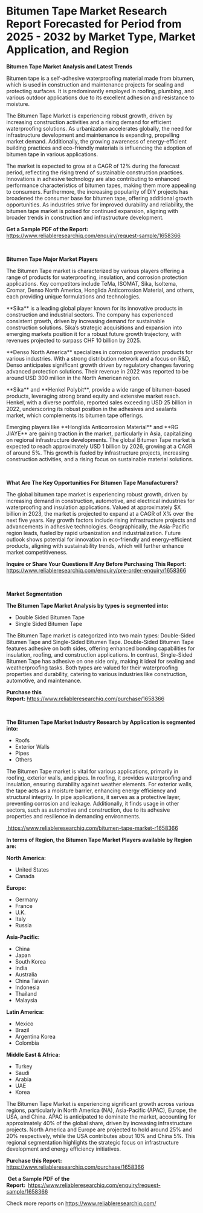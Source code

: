 <p><h1>Bitumen Tape Market Research Report Forecasted for Period from 2025 -  2032 by Market Type, Market Application, and Region</h1></p><p><strong>Bitumen Tape Market Analysis and Latest Trends</strong></p>
<p><p>Bitumen tape is a self-adhesive waterproofing material made from bitumen, which is used in construction and maintenance projects for sealing and protecting surfaces. It is predominantly employed in roofing, plumbing, and various outdoor applications due to its excellent adhesion and resistance to moisture.</p><p>The Bitumen Tape Market is experiencing robust growth, driven by increasing construction activities and a rising demand for efficient waterproofing solutions. As urbanization accelerates globally, the need for infrastructure development and maintenance is expanding, propelling market demand. Additionally, the growing awareness of energy-efficient building practices and eco-friendly materials is influencing the adoption of bitumen tape in various applications.</p><p>The market is expected to grow at a CAGR of 12% during the forecast period, reflecting the rising trend of sustainable construction practices. Innovations in adhesive technology are also contributing to enhanced performance characteristics of bitumen tapes, making them more appealing to consumers. Furthermore, the increasing popularity of DIY projects has broadened the consumer base for bitumen tape, offering additional growth opportunities. As industries strive for improved durability and reliability, the bitumen tape market is poised for continued expansion, aligning with broader trends in construction and infrastructure development.</p></p>
<p><strong>Get a Sample PDF of the Report:&nbsp;</strong> <a href="https://www.reliableresearchiq.com/enquiry/request-sample/1658366?utm_campaign=2122&utm_medium=2&utm_source=Github&utm_content=ia&utm_term=06022025&utm_id=bitumen-tape">https://www.reliableresearchiq.com/enquiry/request-sample/1658366</a></p>
<p>&nbsp;</p>
<p><strong>Bitumen Tape Major Market Players</strong></p>
<p><p>The Bitumen Tape market is characterized by various players offering a range of products for waterproofing, insulation, and corrosion protection applications. Key competitors include TeMa, ISOMAT, Sika, Isoltema, Cromar, Denso North America, Honglida Anticorrosion Material, and others, each providing unique formulations and technologies.</p><p>**Sika** is a leading global player known for its innovative products in construction and industrial sectors. The company has experienced consistent growth, driven by increasing demand for sustainable construction solutions. Sika’s strategic acquisitions and expansion into emerging markets position it for a robust future growth trajectory, with revenues projected to surpass CHF 10 billion by 2025.</p><p>**Denso North America** specializes in corrosion prevention products for various industries. With a strong distribution network and a focus on R&D, Denso anticipates significant growth driven by regulatory changes favoring advanced protection solutions. Their revenue in 2022 was reported to be around USD 300 million in the North American region.</p><p>**Sika** and **Henkel Polybit**, provide a wide range of bitumen-based products, leveraging strong brand equity and extensive market reach. Henkel, with a diverse portfolio, reported sales exceeding USD 25 billion in 2022, underscoring its robust position in the adhesives and sealants market, which complements its bitumen tape offerings.</p><p>Emerging players like **Honglida Anticorrosion Material** and **RG JIAYE** are gaining traction in the market, particularly in Asia, capitalizing on regional infrastructure developments. The global Bitumen Tape market is expected to reach approximately USD 1 billion by 2026, growing at a CAGR of around 5%. This growth is fueled by infrastructure projects, increasing construction activities, and a rising focus on sustainable material solutions.</p></p>
<p>&nbsp;</p>
<p><strong>What Are The Key Opportunities For Bitumen Tape Manufacturers?</strong></p>
<p><p>The global bitumen tape market is experiencing robust growth, driven by increasing demand in construction, automotive, and electrical industries for waterproofing and insulation applications. Valued at approximately $X billion in 2023, the market is projected to expand at a CAGR of X% over the next five years. Key growth factors include rising infrastructure projects and advancements in adhesive technologies. Geographically, the Asia-Pacific region leads, fueled by rapid urbanization and industrialization. Future outlook shows potential for innovation in eco-friendly and energy-efficient products, aligning with sustainability trends, which will further enhance market competitiveness.</p></p>
<p><strong>Inquire or Share Your Questions If Any Before Purchasing This Report:</strong> <a href="https://www.reliableresearchiq.com/enquiry/pre-order-enquiry/1658366?utm_campaign=2122&utm_medium=2&utm_source=Github&utm_content=ia&utm_term=06022025&utm_id=bitumen-tape">https://www.reliableresearchiq.com/enquiry/pre-order-enquiry/1658366</a></p>
<p>&nbsp;</p>
<p><strong>Market Segmentation</strong></p>
<p><strong>The Bitumen Tape Market Analysis by types is segmented into:</strong></p>
<p><ul><li>Double Sided Bitumen Tape</li><li>Single Sided Bitumen Tape</li></ul></p>
<p><p>The Bitumen Tape market is categorized into two main types: Double-Sided Bitumen Tape and Single-Sided Bitumen Tape. Double-Sided Bitumen Tape features adhesive on both sides, offering enhanced bonding capabilities for insulation, roofing, and construction applications. In contrast, Single-Sided Bitumen Tape has adhesive on one side only, making it ideal for sealing and weatherproofing tasks. Both types are valued for their waterproofing properties and durability, catering to various industries like construction, automotive, and maintenance.</p></p>
<p><strong>Purchase this Report:&nbsp;</strong><a href="https://www.reliableresearchiq.com/purchase/1658366?utm_campaign=2122&utm_medium=2&utm_source=Github&utm_content=ia&utm_term=06022025&utm_id=bitumen-tape">https://www.reliableresearchiq.com/purchase/1658366</a></p>
<p>&nbsp;</p>
<p><strong>The Bitumen Tape Market Industry Research by Application is segmented into:</strong></p>
<p><ul><li>Roofs</li><li>Exterior Walls</li><li>Pipes</li><li>Others</li></ul></p>
<p><p>The Bitumen Tape market is vital for various applications, primarily in roofing, exterior walls, and pipes. In roofing, it provides waterproofing and insulation, ensuring durability against weather elements. For exterior walls, the tape acts as a moisture barrier, enhancing energy efficiency and structural integrity. In pipe applications, it serves as a protective layer, preventing corrosion and leakage. Additionally, it finds usage in other sectors, such as automotive and construction, due to its adhesive properties and resilience in demanding environments.</p></p>
<p><a href="https://www.reliableresearchiq.com/bitumen-tape-market-r1658366?utm_campaign=2122&utm_medium=2&utm_source=Github&utm_content=ia&utm_term=06022025&utm_id=bitumen-tape">&nbsp;https://www.reliableresearchiq.com/bitumen-tape-market-r1658366</a></p>
<p><strong>In terms of Region, the Bitumen Tape Market Players available by Region are:</strong></p>
<p>
    <p> <strong> North America: </strong>
        <ul>
            <li>United States</li>
            <li>Canada</li>
        </ul>
        </p> 
    <p> <strong> Europe: </strong>
        <ul>
            <li>Germany</li>
            <li>France</li>
            <li>U.K.</li>
            <li>Italy</li>
            <li>Russia</li>
        </ul>
        </p> 
    <p> <strong> Asia-Pacific: </strong>
        <ul>
            <li>China</li>
            <li>Japan</li>
            <li>South Korea</li>
            <li>India</li>
            <li>Australia</li>
            <li>China Taiwan</li>
            <li>Indonesia</li>
            <li>Thailand</li>
            <li>Malaysia</li>
        </ul>
        </p> 
    <p> <strong> Latin America: </strong>
        <ul>
            <li>Mexico</li>
            <li>Brazil</li>
            <li>Argentina Korea</li>
            <li>Colombia</li>
        </ul>
        </p> 
    <p> <strong> Middle East & Africa: </strong>
        <ul>
            <li>Turkey</li>
            <li>Saudi</li>
            <li>Arabia</li>
            <li>UAE</li>
            <li>Korea</li>
        </ul>
    </p>
    </p>
<p><p>The Bitumen Tape Market is experiencing significant growth across various regions, particularly in North America (NA), Asia-Pacific (APAC), Europe, the USA, and China. APAC is anticipated to dominate the market, accounting for approximately 40% of the global share, driven by increasing infrastructure projects. North America and Europe are projected to hold around 25% and 20% respectively, while the USA contributes about 10% and China 5%. This regional segmentation highlights the strategic focus on infrastructure development and energy efficiency initiatives.</p></p>
<p><strong>Purchase this Report: </strong><a href="https://www.reliableresearchiq.com/purchase/1658366?utm_campaign=2122&utm_medium=2&utm_source=Github&utm_content=ia&utm_term=06022025&utm_id=bitumen-tape">https://www.reliableresearchiq.com/purchase/1658366</a></p>
<p>&nbsp;<strong>Get a Sample PDF of the Report:&nbsp;&nbsp;</strong><a href="https://www.reliableresearchiq.com/enquiry/request-sample/1658366?utm_campaign=2122&utm_medium=2&utm_source=Github&utm_content=ia&utm_term=06022025&utm_id=bitumen-tape">https://www.reliableresearchiq.com/enquiry/request-sample/1658366</a></p>
<p><strong></strong></p>
<p>Check more reports on <a href="https://www.reliableresearchiq.com/?utm_campaign=2122&utm_medium=2&utm_source=Github&utm_content=ia&utm_term=06022025&utm_id=bitumen-tape">https://www.reliableresearchiq.com/</a></p>